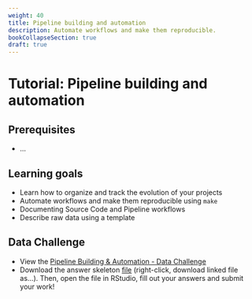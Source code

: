 ```yaml
---
weight: 40
title: Pipeline building and automation
description: Automate workflows and make them reproducible.
bookCollapseSection: true
draft: true
---
```


# Tutorial: Pipeline building and automation

## Prerequisites
* ...

## Learning goals

* Learn how to organize and track the evolution of your projects
* Automate workflows and make them reproducible using `make`
* Documenting Source Code and Pipeline workflows
* Describe raw data using a template

## Data Challenge
- View the [Pipeline Building & Automation - Data Challenge](pipeline-building-automation.html)
- Download the answer skeleton [file](pipeline-building-automation-skeleton.R) (right-click, download linked file as...). Then, open the file in RStudio, fill out your answers and submit your work!
